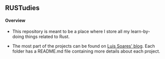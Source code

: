 ## RUSTudies

#### Overview

- This repository is meant to be a place where I store all my learn-by-doing things related to Rust.

- The most part of the projects can be found on [Luis Soares' blog](https://medium.com/@luishrsoares). Each folder has a README.md file containing more details about each project.
